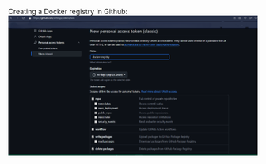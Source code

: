 Creating a Docker registry in Github:
![Create a github pat with the following permissions](./images/pat.png)
